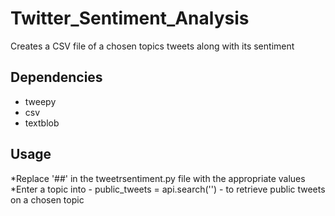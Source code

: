 # Twitter_Sentiment_Analysis
Creates a CSV file of a chosen topics tweets along with its sentiment

## Dependencies ##

* tweepy
* csv
* textblob

## Usage ##

*Replace '##' in the tweetrsentiment.py file with the appropriate values
*Enter a topic into - public_tweets = api.search('') - to retrieve public tweets on a chosen topic 

